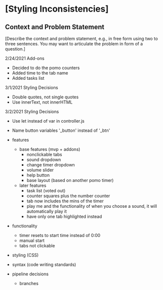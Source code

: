 # [Styling Inconsistencies]

## Context and Problem Statement

[Describe the context and problem statement, e.g., in free form using two to three sentences. You may want to articulate the problem in form of a question.]

2/24/2021 Add-ons
- Decided to do the pomo counters
- Added time to the tab name
- Added tasks list

3/1/2021  Styling Decisions
- Double quotes, not single quotes
- Use innerText, not innerHTML

3/2/2021 Styling Decisions
- Use let instead of var in controller.js
- Name button variables '_button' instead of '_btn'




- features
  - base features (mvp + addons)
    - nonclickable tabs
    - sound dropdown
    - change timer dropdown
    - volume slider
    - help button
    - base layout (based on another pomo timer)
  - later features
    - task list (voted out)
    - counter squares plus the number counter
    - tab now includes the mins of the timer
    - play me and the functionality of when you choose a sound, it will automatically play it
    - have only one tab highlighted instead
- functionality
  - timer resets to start time instead of 0:00
  - manual start
  - tabs not clickable
- styling (CSS)
- syntax (code writing standards)
- pipeline decisions 
  - branches
  